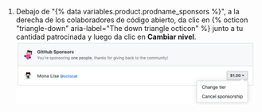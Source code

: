 1. Debajo de "{% data variables.product.prodname_sponsors %}", a la derecha de los colaboradores de código abierto, da clic en {% octicon "triangle-down" aria-label="The down triangle octicon" %} junto a tu cantidad patrocinada y luego da clic en **Cambiar nivel**. ![Botón de cambiar nivel](/assets/images/help/billing/edit-sponsor-billing.png)
